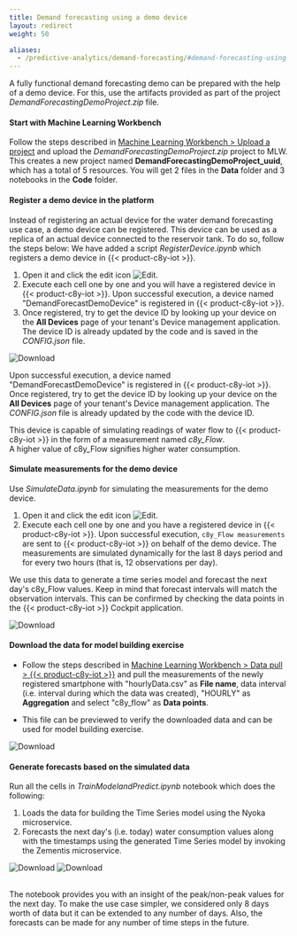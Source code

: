 ```yaml
---
title: Demand forecasting using a demo device
layout: redirect
weight: 50

aliases:
  - /predictive-analytics/demand-forecasting/#demand-forecasting-using-demo-device
---
```


A fully functional demand forecasting demo can be prepared with the help of a demo device.
For this, use the artifacts provided as part of the project *DemandForecastingDemoProject.zip* file.

#### Start with Machine Learning Workbench

Follow the steps described in [Machine Learning Workbench > Upload a project](/machine-learning/web-app-mlw/#upload-a-project) and upload the *DemandForecastingDemoProject.zip* project to MLW. This creates a new project named **DemandForecastingDemoProject_uuid**, which has a total of 5 resources. You will get 2 files in the **Data** folder and 3 notebooks in the **Code** folder.

#### Register a demo device in the platform

Instead of registering an actual device for the water demand forecasting use case, a demo device can be registered. This device can be used as a replica of an actual device connected to the reservoir tank. To do so, follow the steps below:
We have added a script *RegisterDevice.ipynb* which registers a demo device in {{< product-c8y-iot >}}.

1. Open it and click the edit icon <img src="/images/zementis/mlw-edit-icon.png" alt="Edit" style="display:inline-block; margin:0">.
2. Execute each cell one by one and you will have a registered device in {{< product-c8y-iot >}}. Upon successful execution, a device named "DemandForecastDemoDevice" is registered in {{< product-c8y-iot >}}.
3. Once registered, try to get the device ID by looking up your device on the **All Devices** page of your tenant's Device management application. The device ID is already updated by the code and is saved in the *CONFIG.json* file.

<img src="/images/zementis/DemandForecasting/demand_forecasting_register_device.PNG" alt="Download" style="display:inline-block; margin:0"> <br>

Upon successful execution, a device named "DemandForecastDemoDevice" is registered in {{< product-c8y-iot >}}. Once registered, try to get the device ID by looking up your device on the **All Devices** page of your tenant's Device management application. The *CONFIG.json* file is already updated by the code with the device ID.

This device is capable of simulating readings of water flow to {{< product-c8y-iot >}} in the form of a measurement named *c8y_Flow*. <br>A higher value of c8y_Flow signifies higher water consumption.

#### Simulate measurements for the demo device

Use *SimulateData.ipynb* for simulating the measurements for the demo device.

1. Open it and click the edit icon <img src="/images/zementis/mlw-edit-icon.png" alt="Edit" style="display:inline-block; margin:0">.
2. Execute each cell one by one and you have a registered device in {{< product-c8y-iot >}}. Upon successful execution, `c8y_Flow measurements` are sent to {{< product-c8y-iot >}} on behalf of the demo device. The measurements are simulated dynamically for the last 8 days period and for every two hours (that is, 12 observations per day).

We use this data to generate a time series model and forecast the next day's c8y_Flow values. Keep in mind that forecast intervals will match the observation intervals. This can be confirmed by checking the data points in the {{< product-c8y-iot >}} Cockpit application.

<img src="/images/zementis/DemandForecasting/demand_forecasting_simulate_data.PNG" alt="Download" style="display:inline-block; margin:0">

#### Download the data for model building exercise

* Follow the steps described in [Machine Learning Workbench > Data pull > {{< product-c8y-iot >}}](/machine-learning/web-app-mlw/#cumulocity-iot) and pull the measurements of the newly registered smartphone with "hourlyData.csv" as **File name**, data interval (i.e. interval during which the data was created), "HOURLY" as **Aggregation** and select "c8y_flow" as **Data points**.

* This file can be previewed to verify the downloaded data and can be used for model building exercise.

<img src="/images/zementis/DemandForecasting/hourlyData.PNG" alt="Download" style="display:inline-block; margin:0">


#### Generate forecasts based on the simulated data

Run all the cells in *TrainModelandPredict.ipynb* notebook which does the following:

1. Loads the data for building the Time Series model using the Nyoka microservice.
2. Forecasts the next day's (i.e. today) water consumption values along with the timestamps using the generated Time Series model by invoking the Zementis microservice.

<img src="/images/zementis/DemandForecasting/traindata.PNG" alt="Download" style="display:inline-block; margin:0">

<img src="/images/zementis/DemandForecasting/predicted.PNG" alt="Download" style="display:inline-block; margin:0">
<br><br>

The notebook provides you with an insight of the peak/non-peak values for the next day. To make the use case simpler, we considered only 8 days worth of data but it can be extended to any number of days. Also, the forecasts can be made for any number of time steps in the future.
